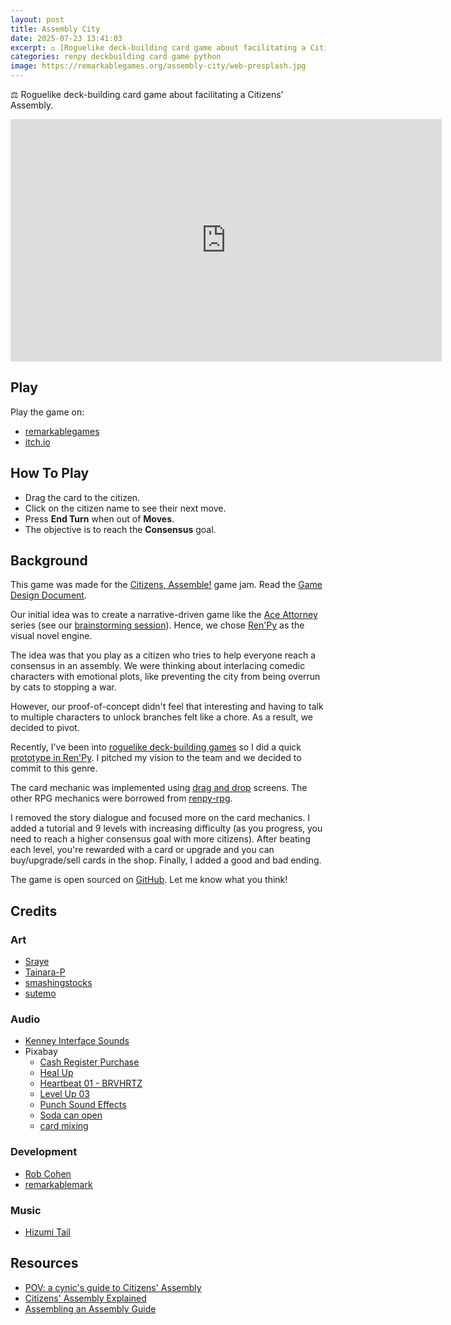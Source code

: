 ```yaml
---
layout: post
title: Assembly City
date: 2025-07-23 13:41:03
excerpt: ⚖️ [Roguelike deck-building card game about facilitating a Citizens' Assembly.](/posts/assembly-city)
categories: renpy deckbuilding card game python
image: https://remarkablegames.org/assembly-city/web-presplash.jpg
---
```


⚖️ Roguelike deck-building card game about facilitating a Citizens' Assembly.

<iframe src="https://remarkablegames.org/assembly-city/" frameBorder="0" width="690" height="388" style="display: block; margin: 0 auto;"></iframe>

## Play

Play the game on:

- [remarkablegames](https://remarkablegames.org/assembly-city)
- [itch.io](https://remarkablegames.itch.io/assembly-city)

## How To Play

- Drag the card to the citizen.
- Click on the citizen name to see their next move.
- Press **End Turn** when out of **Moves**.
- The objective is to reach the **Consensus** goal.

## Background

This game was made for the [Citizens, Assemble!](https://itch.io/jam/citizens-assemble) game jam. Read the [Game Design Document](https://docs.google.com/document/d/1PNHJMR5JvdEDIB-idLO4p4yMY9trMl1CO2deXqtjP_8/edit).

Our initial idea was to create a narrative-driven game like the [Ace Attorney](https://en.wikipedia.org/wiki/Ace_Attorney) series (see our [brainstorming session](https://excalidraw.com/#json=6czVMRbr8qxWM-nVA6Zlt,Zd68FBkx9bQ8ZplCWGlyBg)). Hence, we chose [Ren'Py](https://www.renpy.org/) as the visual novel engine.

The idea was that you play as a citizen who tries to help everyone reach a consensus in an assembly. We were thinking about interlacing comedic characters with emotional plots, like preventing the city from being overrun by cats to stopping a war.

However, our proof-of-concept didn't feel that interesting and having to talk to multiple characters to unlock branches felt like a chore. As a result, we decided to pivot.

Recently, I've been into [roguelike deck-building games](https://en.wikipedia.org/wiki/Roguelike_deck-building_game) so I did a quick [prototype in Ren'Py](https://github.com/remarkablegames/renpy-deckbuilder). I pitched my vision to the team and we decided to commit to this genre.

The card mechanic was implemented using [drag and drop](https://www.renpy.org/doc/html/drag_drop.html) screens. The other RPG mechanics were borrowed from [renpy-rpg](https://github.com/remarkablegames/renpy-rpg).

I removed the story dialogue and focused more on the card mechanics. I added a tutorial and 9 levels with increasing difficulty (as you progress, you need to reach a higher consensus goal with more citizens). After beating each level, you're rewarded with a card or upgrade and you can buy/upgrade/sell cards in the shop. Finally, I added a good and bad ending.

The game is open sourced on [GitHub](https://github.com/remarkablegames/assembly-city). Let me know what you think!

## Credits

### Art

- [Sraye](https://sraye.itch.io/mature-male-character-sprites)
- [Tainara-P](https://tainara-p.itch.io/)
- [smashingstocks](https://www.flaticon.com/free-icon/justice-scale_6744071)
- [sutemo](https://sutemo.itch.io/)

### Audio

- [Kenney Interface Sounds](https://kenney.nl/assets/interface-sounds)
- Pixabay
  - [Cash Register Purchase](https://pixabay.com/sound-effects/cash-register-purchase-87313/)
  - [Heal Up](https://pixabay.com/sound-effects/heal-up-39285/)
  - [Heartbeat 01 - BRVHRTZ](https://pixabay.com/sound-effects/heartbeat-01-brvhrtz-225058/)
  - [Level Up 03](https://pixabay.com/sound-effects/level-up-03-199576/)
  - [Punch Sound Effects](https://pixabay.com/sound-effects/punch-sound-effects-28649/)
  - [Soda can open](https://pixabay.com/sound-effects/soda-can-open-183214/)
  - [card mixing](https://pixabay.com/sound-effects/card-mixing-48088/)

### Development

- [Rob Cohen](https://github.com/rmacohen)
- [remarkablemark](https://github.com/remarkablemark)

### Music

- [Hizumi Tail](https://hizumi-tail.itch.io/)

## Resources

- [POV: a cynic's guide to Citizens' Assembly](https://oneworldornone.world/the-comic-book-explainer)
- [Citizens' Assembly Explained](https://assemblyexplainer.com/)
- [Assembling an Assembly Guide](https://assemblyguide.demnext.org/)
